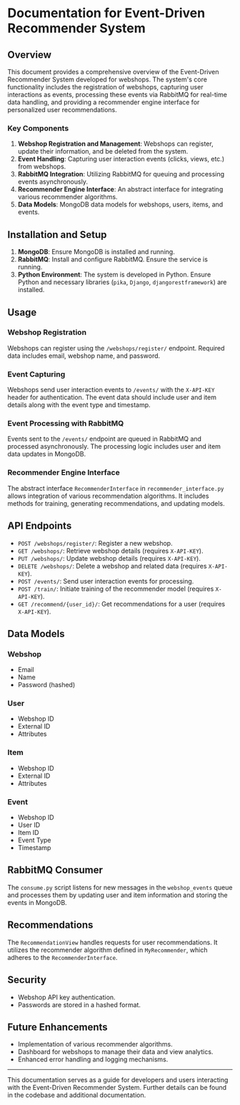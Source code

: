 # Documentation for Event-Driven Recommender System

## Overview
This document provides a comprehensive overview of the Event-Driven Recommender System developed for webshops. The system's core functionality includes the registration of webshops, capturing user interactions as events, processing these events via RabbitMQ for real-time data handling, and providing a recommender engine interface for personalized user recommendations.

### Key Components
1. **Webshop Registration and Management**: Webshops can register, update their information, and be deleted from the system.
2. **Event Handling**: Capturing user interaction events (clicks, views, etc.) from webshops.
3. **RabbitMQ Integration**: Utilizing RabbitMQ for queuing and processing events asynchronously.
4. **Recommender Engine Interface**: An abstract interface for integrating various recommender algorithms.
5. **Data Models**: MongoDB data models for webshops, users, items, and events.

## Installation and Setup
1. **MongoDB**: Ensure MongoDB is installed and running.
2. **RabbitMQ**: Install and configure RabbitMQ. Ensure the service is running.
3. **Python Environment**: The system is developed in Python. Ensure Python and necessary libraries (`pika`, `Django`, `djangorestframework`) are installed.

## Usage
### Webshop Registration
Webshops can register using the `/webshops/register/` endpoint. Required data includes email, webshop name, and password.

### Event Capturing
Webshops send user interaction events to `/events/` with the `X-API-KEY` header for authentication. The event data should include user and item details along with the event type and timestamp.

### Event Processing with RabbitMQ
Events sent to the `/events/` endpoint are queued in RabbitMQ and processed asynchronously. The processing logic includes user and item data updates in MongoDB.

### Recommender Engine Interface
The abstract interface `RecommenderInterface` in `recommender_interface.py` allows integration of various recommendation algorithms. It includes methods for training, generating recommendations, and updating models.

## API Endpoints
- `POST /webshops/register/`: Register a new webshop.
- `GET /webshops/`: Retrieve webshop details (requires `X-API-KEY`).
- `PUT /webshops/`: Update webshop details (requires `X-API-KEY`).
- `DELETE /webshops/`: Delete a webshop and related data (requires `X-API-KEY`).
- `POST /events/`: Send user interaction events for processing.
- `POST /train/`: Initiate training of the recommender model (requires `X-API-KEY`).
- `GET /recommend/{user_id}/`: Get recommendations for a user (requires `X-API-KEY`).

## Data Models
### Webshop
- Email
- Name
- Password (hashed)

### User
- Webshop ID
- External ID
- Attributes

### Item
- Webshop ID
- External ID
- Attributes

### Event
- Webshop ID
- User ID
- Item ID
- Event Type
- Timestamp

## RabbitMQ Consumer
The `consume.py` script listens for new messages in the `webshop_events` queue and processes them by updating user and item information and storing the events in MongoDB.

## Recommendations
The `RecommendationView` handles requests for user recommendations. It utilizes the recommender algorithm defined in `MyRecommender`, which adheres to the `RecommenderInterface`.

## Security
- Webshop API key authentication.
- Passwords are stored in a hashed format.

## Future Enhancements
- Implementation of various recommender algorithms.
- Dashboard for webshops to manage their data and view analytics.
- Enhanced error handling and logging mechanisms.

---

This documentation serves as a guide for developers and users interacting with the Event-Driven Recommender System. Further details can be found in the codebase and additional documentation.